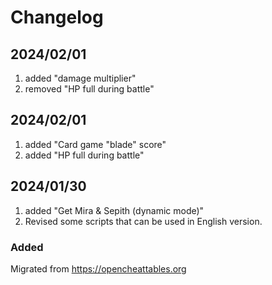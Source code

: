 # Changelog

## 2024/02/01  
1. added "damage multiplier"  
1. removed "HP full during battle"  


## 2024/02/01  
1. added "Card game "blade" score"  
1. added "HP full during battle"  

## 2024/01/30  
1. added "Get Mira & Sepith (dynamic mode)"  
1. Revised some scripts that can be used in English version.  

### Added
Migrated from https://opencheattables.org
